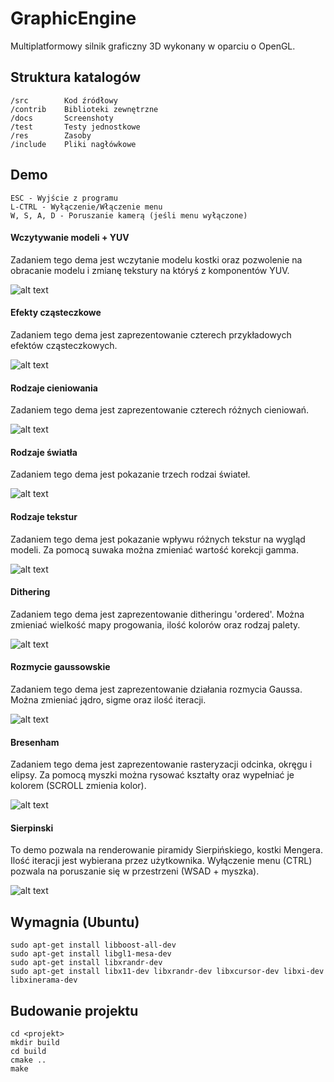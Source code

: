 # GraphicEngine
Multiplatformowy silnik graficzny 3D wykonany w oparciu o OpenGL.

## Struktura katalogów

	/src		Kod źródłowy
	/contrib	Biblioteki zewnętrzne
	/docs		Screenshoty
	/test		Testy jednostkowe
	/res		Zasoby
	/include	Pliki nagłówkowe


## Demo
    ESC - Wyjście z programu
    L-CTRL - Wyłączenie/Włączenie menu
    W, S, A, D - Poruszanie kamerą (jeśli menu wyłączone)

#### Wczytywanie modeli + YUV
Zadaniem tego dema jest wczytanie modelu kostki 
oraz pozwolenie na obracanie modelu 
i zmianę tekstury na któryś z komponentów YUV.

![alt text](https://github.com/Porok12/GraphicEngine/blob/master/docs/demo1.gif?raw=true)

#### Efekty cząsteczkowe
Zadaniem tego dema jest zaprezentowanie czterech 
przykładowych efektów cząsteczkowych.

![alt text](https://github.com/Porok12/GraphicEngine/blob/master/docs/demo2.gif?raw=true)

#### Rodzaje cieniowania
Zadaniem tego dema jest zaprezentowanie czterech różnych cieniowań.

![alt text](https://github.com/Porok12/GraphicEngine/blob/master/docs/demo3.gif?raw=true)

#### Rodzaje światła
Zadaniem tego dema jest pokazanie trzech rodzai świateł.

![alt text](https://github.com/Porok12/GraphicEngine/blob/master/docs/demo4.gif?raw=true)

#### Rodzaje tekstur
Zadaniem tego dema jest pokazanie wpływu różnych tekstur na wygląd modeli.
Za pomocą suwaka można zmieniać wartość korekcji gamma.

![alt text](https://github.com/Porok12/GraphicEngine/blob/master/docs/demo5.gif?raw=true)

#### Dithering
Zadaniem tego dema jest zaprezentowanie ditheringu 'ordered'.
Można zmieniać wielkość mapy progowania, ilość kolorów oraz rodzaj palety.

![alt text](https://github.com/Porok12/GraphicEngine/blob/master/docs/demo6.gif?raw=true)

#### Rozmycie gaussowskie
Zadaniem tego dema jest zaprezentowanie działania rozmycia Gaussa.
Można zmieniać jądro, sigme oraz ilość iteracji.

![alt text](https://github.com/Porok12/GraphicEngine/blob/master/docs/demo7.gif?raw=true)

#### Bresenham
Zadaniem tego dema jest zaprezentowanie rasteryzacji odcinka, okręgu i elipsy.
Za pomocą myszki można rysować kształty oraz wypełniać je kolorem (SCROLL zmienia kolor).

![alt text](https://github.com/Porok12/GraphicEngine/blob/master/docs/demo8.gif?raw=true)

#### Sierpinski
To demo pozwala na renderowanie piramidy Sierpińskiego, kostki Mengera. 
Ilość iteracji jest wybierana przez użytkownika. Wyłączenie menu (CTRL) pozwala na poruszanie się w przestrzeni (WSAD + myszka).

![alt text](https://github.com/Porok12/GraphicEngine/blob/master/docs/demo9.gif?raw=true)

## Wymagnia (Ubuntu)

    sudo apt-get install libboost-all-dev
    sudo apt-get install libgl1-mesa-dev
    sudo apt-get install libxrandr-dev
    sudo apt-get install libx11-dev libxrandr-dev libxcursor-dev libxi-dev libxinerama-dev


## Budowanie projektu

    cd <projekt>
    mkdir build
    cd build
    cmake ..
    make
